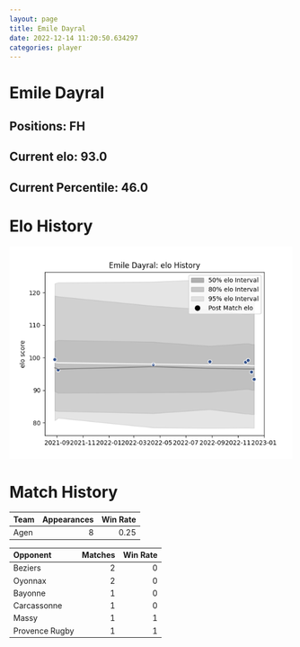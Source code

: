```yaml
---  
layout: page  
title: Emile Dayral  
date: 2022-12-14 11:20:50.634297  
categories: player  
---
```

# Emile Dayral

## Positions: FH

## Current elo: 93.0

## Current Percentile: 46.0

# Elo History


![elo history](history_EmileDayral.png)
# Match History


| Team   |   Appearances |   Win Rate |
|:-------|--------------:|-----------:|
| Agen   |             8 |       0.25 |

| Opponent       |   Matches |   Win Rate |
|:---------------|----------:|-----------:|
| Beziers        |         2 |          0 |
| Oyonnax        |         2 |          0 |
| Bayonne        |         1 |          0 |
| Carcassonne    |         1 |          0 |
| Massy          |         1 |          1 |
| Provence Rugby |         1 |          1 |